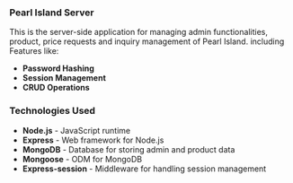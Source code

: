 ### Pearl Island Server

This is the server-side application for managing admin functionalities, product, price requests and inquiry management of Pearl Island. including Features like:

- **Password Hashing**
- **Session Management**
- **CRUD Operations**

### Technologies Used

- **Node.js** - JavaScript runtime
- **Express** - Web framework for Node.js
- **MongoDB** - Database for storing admin and product data
- **Mongoose** - ODM for MongoDB
- **Express-session** - Middleware for handling session management

